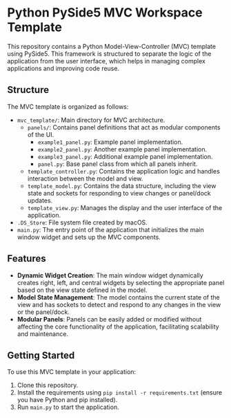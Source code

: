 # Python PySide5 MVC Workspace Template

This repository contains a Python Model-View-Controller (MVC) template using PySide5. This framework is structured to separate the logic of the application from the user interface, which helps in managing complex applications and improving code reuse.

## Structure

The MVC template is organized as follows:

- `mvc_template/`: Main directory for MVC architecture.
    - `panels/`: Contains panel definitions that act as modular components of the UI.
        - `example1_panel.py`: Example panel implementation.
        - `example2_panel.py`: Another example panel implementation.
        - `example3_panel.py`: Additional example panel implementation.
        - `panel.py`: Base panel class from which all panels inherit.
    - `template_controller.py`: Contains the application logic and handles interaction between the model and view.
    - `template_model.py`: Contains the data structure, including the view state and sockets for responding to view changes or panel/dock updates.
    - `template_view.py`: Manages the display and the user interface of the application.
- `.DS_Store`: File system file created by macOS.
- `main.py`: The entry point of the application that initializes the main window widget and sets up the MVC components.

## Features

- **Dynamic Widget Creation**: The main window widget dynamically creates right, left, and central widgets by selecting the appropriate panel based on the view state defined in the model.
- **Model State Management**: The model contains the current state of the view and has sockets to detect and respond to any changes in the view or the panel/dock.
- **Modular Panels**: Panels can be easily added or modified without affecting the core functionality of the application, facilitating scalability and maintenance.

## Getting Started

To use this MVC template in your application:

1. Clone this repository.
2. Install the requirements using `pip install -r requirements.txt` (ensure you have Python and pip installed).
3. Run `main.py` to start the application.
